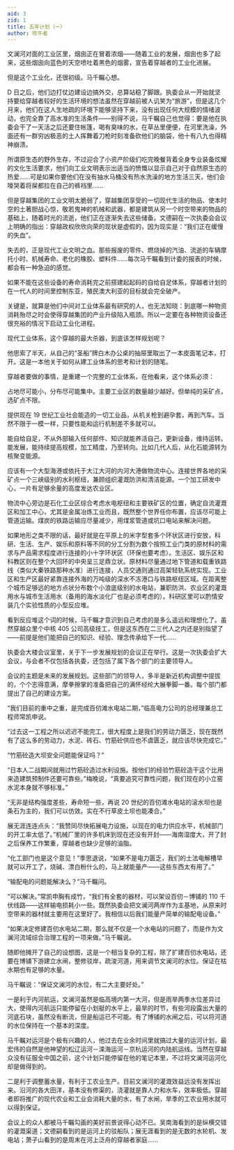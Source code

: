 ```yaml
---
aid: 3
zid: 1
title: 五年计划（一）
author: 吹牛者
---
```


文澜河对面的工业区里，烟囱正在冒着浓烟——随着工业的发展，烟囱也多了起来，这些烟囱向蓝色的天空喷吐着黑色的烟雾，宣告着穿越者的工业化进展。

但是这个工业化，还很初级。马千瞩心想。

D 日之后，他们边打仗边建设边搞外交，总算站稳了脚跟。执委会从一开始就坚持要给穿越者较好的生活环境的想法虽然在穿越前被人讥笑为“旅游”，但是这几个月来，他们在这人生地疏的环境下能够坚持下来，没有出现任何大规模的情绪波动，也完全靠了高水准的生活条件——别得不说，马千瞩自己也觉得：要是他在执委会干了一天活之后还要住帐篷，喝有臭味的水，在草丛里便便，在河里洗澡，外面还有一群穷凶极恶的土人挥舞着刀枪时刻准备砍他们的脑袋，他十有八九也得精神崩溃。

所谓原生态的野外生存，不过迎合了小资产阶级们吃完晚餐背着全身专业装备炫耀的文化生活要求，他们向工业文明表示出适当的愤慨以显示自己对于自然原生态的热爱……可是如果你要他们在没有抽水马桶没有热水洗澡的地方生活三天，他们会嚎哭着将屎都拉在自己的裤裆里……

但是穿越集团的工业文明太脆弱了，穿越集团享受的一切现代生活的物品、使本时空的土著胆战心惊，敬若鬼神的机械和武器，都是建筑从另一个时空带来的物品的基础上，随着时光的流逝，他们正在逐渐失去这些储备。文德嗣在一次执委会会议上明确的指出：穿越政权欣欣向荣的现状是虚假的，因为现实是：“我们正在缓慢的失血”。

失去的，正是现代工业文明之血。那些报废的零件、燃烧掉的汽油、流逝的车辆摩托小时、机械寿命、老化的橡胶、塑料件……每次马千瞩看到计委的报表的时候，都会有一种急迫的感觉。

如果不能在这些设备的寿命消耗完之前搭建起起码的自给自足体系，穿越者计划的在一代人的时间里控制东亚，殖民澳大利亚的目标就会完全破产。

关键是，就算是他们中间对工业体系最有研究的人，也无法知晓：到底哪一种物资消耗殆尽之时会使得穿越集团的产业升级陷入瓶颈。所以一定要在各种物资设备还很充裕的情况下启动工业化进程。

现代工业体系，这个穿越的最大杀器，到底该怎样规划呢？

他思索了半天，从自己的“圣船”牌白木办公桌的抽屉里取出了一本皮面笔记本，打开。这是一本他关于如何从建工业体系的思考和计划的随笔。

穿越者要做的事情，是重建一个完整的工业体系，在他看来，这个体系必须：

占地尽可能小，分布尽可能集中。主要工业区的数量越少越好。但单纯的采矿点，选矿点不限。

提供现在 19 世纪工业社会能造的一切工业品，从机关枪到避孕套，再到汽车。当然不限于一模一样，只要性能和运行机制差不多就可以。

能自给自足，不从外部输入任何部件、知识就能养活自己，更新设备，维持运转。能发展，能持续提高规模，加工精度，乃至转向。比如几代人后，从化石能源转为核聚变能源。

应该有一个大型海港或依托于大江大河的内河大港做物流中心。连接世界各地的采矿点一个三峡级别的水利枢纽，兼顾组织灌溉防洪和清洁能源。一个加工研发中心，一片有足够余量的高度发达农业区。

物流中心旁边是石化工业区综合考虑水电枢纽和主要铁矿区的位置，确定自流灌溉区和加工中心，尤其是金属冶炼工业而且，既然整个世界任你布置，应该尽可能上管道运输。煤炭的铁路运输应尽量减少，用煤浆管道或坑口电站来解决问题。

如果地形之类不限的话，最好就是在平原上的米字型套多个环状区进行安放，科研、生活、生产、娱乐和原料等不同的分工分割为数个按照工业门类的原材料的需求与产品需求程度进行连接的小十字环状区（环保也要考虑）。生活区、娱乐区和科教区则在整个大回环的中央呈三足鼎立状。原材料尽量通过地下管道和载重铁路线（类似大秦铁路那种水准）进行连接，人员交通则通过高架轻轨系统实现。工业区和生产区最好紧靠连接外海的万吨级的深水不冻港口与铁路枢纽区域。在距离整个城市足够远的地方点状分布数个小浪底级别的水电站，兼职防洪、农业区的灌溉用水与城市生活用水（备用的海水淡化厂也是必须考虑的）。科研区里可以酌情安装几个实验性质的小型反应堆。

看到反应堆这个词的时候，马千瞩才意识到自己考虑的是多么遥远和理想化了。虽然穿越众里个中核 405 公司高级技工，但是这东西在二三代人之内还是别指望了——前提是他们能把自己的知识、经验、理念传承给下一代……

执委会大楼会议室里，关于下一步发展规划的会议正在举行。这是一次执委会扩大会议，与会者不仅包括各执委，还包括了属下各个部门的主要领导人。

会议的主题是未来的发展规划。这些部门的领导人，多半是新近机构调整中提拔的，个个志得意满，摩拳擦掌的准备把自己的满怀经纶大展拳脚一番。每个部门都提出了自己的建设方案。

“我们目前的重中之重，是完成百仞滩水电站二期，”临高电力公司的总经理兼总工程师常凯申说。

“过去这一工程之所以迟迟不能完工，很大程度上是我们的劳动力匮乏，现在既然有了这么多的劳动力，水泥、砖石、竹筋砼供应也不虞匮乏，就应该尽快完成它。”

“竹筋砼造大坝安全问题能保证吗？”

“日本人二战期间就用过竹筋砼造过水利设施。按他们的经验竹筋砼造干这个比用来造建筑预制件还要可靠些。”梅晚说，“真要追究可靠性问题，我们现在的小立窑水泥本身就不够标准。”

“无非是结构强度差些，寿命短一些，再说 20 世纪的百仞滩水电站的滚水坝也是条石为主的，我们可以仿效。实在不行草皮土坝也能凑合。”

展无涯连连点头：“我赞同尽快拓展电力设施，以现在的电力供应水平，机械部门的开工率太低了。”机械厂里的许多机床到现在还没有开封——海南湿度大，开了封之后保养工作繁重，穿越者也缺少足够的油脂。

“化工部门也是这个意见！”季思退说，“如果不是电力匮乏，我们的土法电解槽早就可以开工了，烧碱、漂白粉什么的，马上就能量产——这些东西太有用了。”

“输配电的问题能解决么？”马千瞩问。

“可以解决。”常凯申胸有成竹，“我们有全套的器材，可以架设百仞－博铺的 110 千伏线路——这样输电损耗小一些。既然执委会把文澜河两岸作为主基地，从原来时空带来的器材就主要用在这里好了。我相信以后我们能量产简单的输配电设备。”

“如果决定修建百仞水电站二期，那么就不仅是一个水电站的问题了，而是作为文澜河流域综合治理工程的一项来做。”马千瞩说。

随即他摊开了自己的设想图，这是一个相当复杂的工程，除了扩建百仞水电站，还要在博铺下游建立水闸，整修驳岸，疏浚河道，用来调节文澜河的水位。保证在枯水期也有足够的水量。

马千瞩说：“保证文澜河的水位，有二大主要好处。”

一是利于内河航运，文澜河虽然是临高境内第一大河，但是雨旱两季水位差异过大，使得内河航运只能停留在小划艇的水平上，最旱的时节，有些河段露出大量的河底石块，虽然没有断流，但是船运已不可能。有了博铺的水闸之后，可以将河道的水位保持在一个基本的深度。

马千瞩对运河是个极有兴趣的人，他过去在业余时间里就搞过大量的运河计划，最宏伟的自然是他神望的松辽运河－滦海运河－京杭运河的内陆航运线。当然在穿越众没有征服全中国之前，这个计划只能停留在他的笔记本里，不过将文澜河运河化却是做得到的。

二是利于调整蓄水量，有利于工农业生产。目前文澜河的灌溉效益远没有发挥出来。沿河的各大田洋，基本没有修渠的，浇灌就是靠人力和水车，效率极低。穿越者即将推广的现代农业和工业会消耗大量的水，有了水闸，旱季的工农业用水就可以得到保证。

会议上的众人都被马千瞩勾画的美好前景说得心动不已。吴南海看到的是纵横交错的灌溉渠道；文德嗣看到的是运河上的驳船队；展无涯看到的是无数的水轮机、发电站；萧子山看到的是周末在河上泛舟的穿越者家庭……
